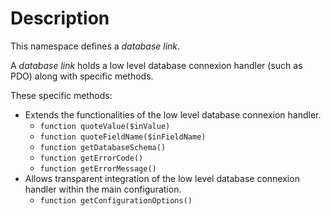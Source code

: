 # Description

This namespace defines a *database link*.

A *database link* holds a low level database connexion handler (such as PDO) along with specific methods.

These specific methods:

* Extends the functionalities of the low level database connexion handler.
  * `function quoteValue($inValue)`
  * `function quoteFieldName($inFieldName)`
  * `function getDatabaseSchema()`
  * `function getErrorCode()`
  * `function getErrorMessage()`
* Allows transparent integration of the low level database connexion handler within the main configuration.
  * `function getConfigurationOptions()`

